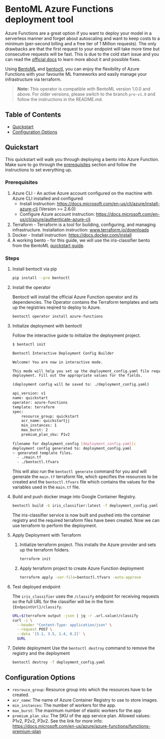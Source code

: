 # BentoML Azure Functions deployment tool

Azure Functions are a great option if you want to deploy your model in a serverless manner and forget about autoscaling and want to keep costs to a minimum (per-second billing and a free tier of 1 Million requests). The only drawbacks are that the first request to your endpoint will take more time but consecutive requests will be fast. This is due to the cold start issue and you can read the [official docs](https://azure.microsoft.com/en-in/blog/understanding-serverless-cold-start/) to learn more about it and possible fixes. 

Using [BentoML](https://github.com/bentoml/BentoML) and [bentoctl](https://github.com/bentoml/bentoctl), you can enjoy the flexibility of Azure Functions with your favourite ML frameworks and easily manage your infrastructure via terraform.

> **Note:** This operator is compatible with BentoML version 1.0.0 and above. For older versions, please switch to the branch `pre-v1.0` and follow the instructions in the README.md. 

## Table of Contents

   * [Quickstart](#quickstart)
   * [Configuration Options](#configuration-options)

## Quickstart

This quickstart will walk you through deploying a bento into Azure Function. Make sure to go through the [prerequisites](#prerequisites) section and follow the instructions to set everything up.

### Prerequisites

1. Azure CLI - An active Azure account configured on the machine with Azure CLI installed and configured
    - Install instruction: https://docs.microsoft.com/en-us/cli/azure/install-azure-cli (Version >= 2.6.0)
    - Configure Azure account instruction: https://docs.microsoft.com/en-us/cli/azure/authenticate-azure-cli
2. Terraform - Terraform is a tool for building, configuring, and managing infrastructure. Installation instruction: www.terraform.io/downloads
3. Docker - Install instruction: https://docs.docker.com/install
4. A working bento - for this guide, we will use the iris-classifier bento from the BentoML [quickstart guide](https://docs.bentoml.org/en/latest/quickstart.html#quickstart).

### Steps
1. Install bentoctl via pip
    ```bash
    pip install --pre bentoctl
    ```

2. Install the operator

    Bentoctl will install the official Azure Function operator and its dependencies. The Operator contains the Terraform templates and sets up the registries reqired to deploy to Azure.

    ```bash
    bentoctl operator install azure-functions
    ```

3. Initialize deployment with bentoctl

    Follow the interactive guide to initialize the deployment project.

    ```bash
    $ bentoctl init
    
    Bentoctl Interactive Deployment Config Builder

    Welcome! You are now in interactive mode.

    This mode will help you set up the deployment_config.yaml file required for
    deployment. Fill out the appropriate values for the fields.

    (deployment config will be saved to: ./deployment_config.yaml)

    api_version: v1
    name: quickstart
    operator: azure-functions
    template: terraform
    spec:
        resource_group: quickstart
        acr_name: quickstartjj
        min_instances: 1
        max_burst: 2
        premium_plan_sku: P1v2
        
    filename for deployment_config [deployment_config.yaml]:
    deployment config generated to: deployment_config.yaml
    ✨ generated template files.
      - ./main.tf
      - ./bentoctl.tfvars
    ```
    This will also run the `bentoctl generate` command for you and will generate the `main.tf` terraform file, which specifies the resources to be created and the `bentoctl.tfvars` file which contains the values for the variables used in the `main.tf` file.

4. Build and push docker image into Google Container Registry.

    ```bash
    bentoctl build -b iris_classifier:latest -f deployment_config.yaml
    ```
    The iris-classifier service is now built and pushed into the container registry and the required terraform files have been created. Now we can use terraform to perform the deployment.
    
5. Apply Deployment with Terraform

   1. Initialize terraform project. This installs the Azure provider and sets up the terraform folders.
        ```bash
        terraform init
        ```

   2. Apply terraform project to create Azure Function deployment

        ```bash
        terraform apply -var-file=bentoctl.tfvars -auto-approve
        ```

6. Test deployed endpoint

    The `iris_classifier` uses the `/classify` endpoint for receiving requests so the full URL for the classifier will be in the form `{EndpointUrl}/classify`.

    ```bash
    URL=$(terraform output -json | jq -r .url.value)/classify
    curl -i \
      --header "Content-Type: application/json" \
      --request POST \
      --data '[5.1, 3.5, 1.4, 0.2]' \
      $URL
    ```

7. Delete deployment
    Use the `bentoctl destroy` command to remove the registry and the deployment

    ```bash
    bentoctl destroy -f deployment_config.yaml
    ```

## Configuration Options

* `resrouce_group`: Resource group into which the resources have to be created.
* `acr_name`: The name of Azure Container Registry to use to store images.
* `min_instances`: The number of workers for the app.
* `max_burst`: The maximum number of elastic workers for the app
* `premium_plan_sku`: The SKU of the app service plan. Allowed values: P1v2, P2v2, P3v2. See the link for more info: https://docs.microsoft.com/en-us/azure/azure-functions/functions-premium-plan
